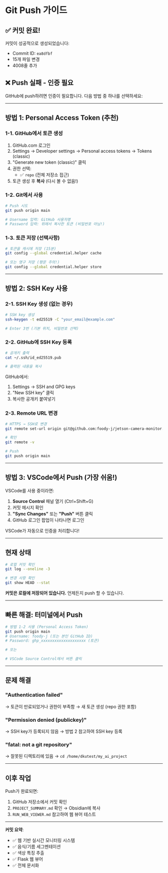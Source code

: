 # Git Push 가이드

## ✅ 커밋 완료!

커밋이 성공적으로 생성되었습니다:
- Commit ID: `ea8dfbf`
- 15개 파일 변경
- 4008줄 추가

## ❌ Push 실패 - 인증 필요

GitHub에 push하려면 인증이 필요합니다. 다음 방법 중 하나를 선택하세요:

---

## 방법 1: Personal Access Token (추천)

### 1-1. GitHub에서 토큰 생성

1. GitHub.com 로그인
2. Settings → Developer settings → Personal access tokens → Tokens (classic)
3. "Generate new token (classic)" 클릭
4. 권한 선택:
   - ✅ `repo` (전체 저장소 접근)
5. 토큰 생성 후 **복사** (다시 볼 수 없음!)

### 1-2. Git에서 사용

```bash
# Push 시도
git push origin main

# Username 입력: GitHub 사용자명
# Password 입력: 위에서 복사한 토큰 (비밀번호 아님!)
```

### 1-3. 토큰 저장 (선택사항)

```bash
# 토큰을 캐시에 저장 (15분)
git config --global credential.helper cache

# 또는 영구 저장 (평문 주의!)
git config --global credential.helper store
```

---

## 방법 2: SSH Key 사용

### 2-1. SSH Key 생성 (없는 경우)

```bash
# SSH key 생성
ssh-keygen -t ed25519 -C "your_email@example.com"

# Enter 3번 (기본 위치, 비밀번호 선택)
```

### 2-2. GitHub에 SSH Key 등록

```bash
# 공개키 출력
cat ~/.ssh/id_ed25519.pub

# 출력된 내용을 복사
```

GitHub에서:
1. Settings → SSH and GPG keys
2. "New SSH key" 클릭
3. 복사한 공개키 붙여넣기

### 2-3. Remote URL 변경

```bash
# HTTPS → SSH로 변경
git remote set-url origin git@github.com:foody-j/jetson-camera-monitor.git

# 확인
git remote -v

# Push
git push origin main
```

---

## 방법 3: VSCode에서 Push (가장 쉬움!)

VSCode를 사용 중이라면:

1. **Source Control** 패널 열기 (Ctrl+Shift+G)
2. 커밋 메시지 확인
3. **"Sync Changes"** 또는 **"Push"** 버튼 클릭
4. GitHub 로그인 팝업이 나타나면 로그인

VSCode가 자동으로 인증을 처리합니다!

---

## 현재 상태

```bash
# 로컬 커밋 확인
git log --oneline -3

# 변경 사항 확인
git show HEAD --stat
```

**커밋은 로컬에 저장되어 있습니다.** 언제든지 push 할 수 있습니다.

---

## 빠른 해결: 터미널에서 Push

```bash
# 방법 1-2 사용 (Personal Access Token)
git push origin main
# Username: foody-j (또는 본인 GitHub ID)
# Password: ghp_xxxxxxxxxxxxxxxxxxxx (토큰)

# 또는

# VSCode Source Control에서 버튼 클릭
```

---

## 문제 해결

### "Authentication failed"
→ 토큰이 만료되었거나 권한이 부족함
→ 새 토큰 생성 (repo 권한 포함)

### "Permission denied (publickey)"
→ SSH key가 등록되지 않음
→ 방법 2 참고하여 SSH key 등록

### "fatal: not a git repository"
→ 잘못된 디렉토리에 있음
→ `cd /home/dkutest/my_ai_project`

---

## 이후 작업

Push가 완료되면:
1. GitHub 저장소에서 커밋 확인
2. `PROJECT_SUMMARY.md` 확인 → Obsidian에 복사
3. `RUN_WEB_VIEWER.md` 참고하여 웹 뷰어 테스트

---

**커밋 요약**:
- ✅ 웹 기반 실시간 모니터링 시스템
- ✅ 음식/기름 세그멘테이션
- ✅ 색상 특징 추출
- ✅ Flask 웹 뷰어
- ✅ 전체 문서화
